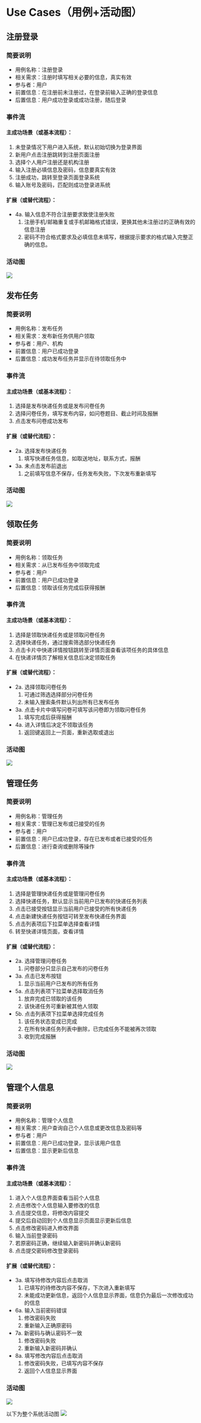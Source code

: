 ﻿# Use Cases（用例+活动图）

## 注册登录
### 简要说明
- 用例名称：注册登录
- 相关需求：注册时填写相关必要的信息，真实有效
- 参与者：用户
- 前置信息：在注册前未注册过，在登录前输入正确的登录信息
- 后置信息：用户成功登录或成功注册，随后登录

### 事件流
#### 主成功场景（或基本流程）：
1. 未登录情况下用户进入系统，默认初始切换为登录界面
2. 新用户点击注册跳转到注册页面注册
3. 选择个人用户注册还是机构注册
4. 输入注册必填信息及密码，信息要真实有效
5. 注册成功，跳转至登录页面登录系统
6. 输入账号及密码，匹配则成功登录进系统

#### 扩展（或替代流程）：
- 4a. 输入信息不符合注册要求致使注册失败
    1. 注册手机/邮箱重复或手机邮箱格式错误，更换其他未注册过的正确有效的信息注册
	2. 密码不符合格式要求及必填信息未填写，根据提示要求的格式输入完整正确的信息。

### 活动图
![](../images/6.2.1.PNG)

## 发布任务
### 简要说明
- 用例名称：发布任务
- 相关需求：发布新任务供用户领取
- 参与者：用户、机构
- 前置信息：用户已成功登录
- 后置信息：成功发布任务并显示在待领取任务中

### 事件流
#### 主成功场景（或基本流程）：
1. 选择是发布快递任务或是发布问卷任务
2. 选择问卷任务，填写发布内容，如问卷题目、截止时间及报酬
3. 点击发布问卷成功发布

#### 扩展（或替代流程）：
- 2a. 选择发布快递任务
    1. 填写快递任务信息，如取送地址，联系方式，报酬
- 3a. 未点击发布前退出
	1. 之前填写信息不保存，任务发布失败，下次发布重新填写
	
### 活动图
![](../images/6.2.2.PNG)

## 领取任务
### 简要说明
- 用例名称：领取任务
- 相关需求：从已发布任务中领取完成
- 参与者：用户
- 前置信息：用户已成功登录
- 后置信息：领取该任务完成后获得报酬

### 事件流
#### 主成功场景（或基本流程）：
1. 选择是领取快递任务或是领取问卷任务
2. 选择快递任务，通过搜索筛选部分快递任务
3. 点击卡片中快递详情按钮跳转至详情页面查看该项任务的具体信息
4. 在快递详情页了解相关信息后决定领取任务

#### 扩展（或替代流程）：
- 2a. 选择领取问卷任务
    1. 可通过筛选选择部分问卷任务
	2. 未输入搜索条件默认列出所有已发布任务
- 3a. 点击卡片中填写问卷可填写该问卷即为领取问卷任务
	1. 填写完成后获得报酬
- 4a. 进入详情后决定不领取该任务
	1. 返回键返回上一页面，重新选取或退出

### 活动图
![](../images/6.2.3.PNG)

## 管理任务
### 简要说明
- 用例名称：管理任务
- 相关需求：管理已发布或已接受的任务
- 参与者：用户
- 前置信息：用户已成功登录，存在已发布或者已接受的任务
- 后置信息：进行查询或删除等操作

### 事件流
#### 主成功场景（或基本流程）：
1. 选择是管理快递任务或是管理问卷任务
2. 选择快递任务，默认显示当前用户已发布的快递任务列表
3. 点击已接受按钮显示当前用户已接受的所有快递任务
4. 点击新建快递任务按钮可转至发布快递任务界面
5. 点击列表项后下拉菜单选择查看详情
6. 转至快递详情页面，查看详情

#### 扩展（或替代流程）：
- 2a. 选择管理问卷任务
    1. 问卷部分只显示自己发布的问卷任务
- 3a. 点击已发布按钮
	1. 显示当前用户已发布的所有任务
- 5a. 点击列表项下拉菜单选择取消任务
	1. 放弃完成已领取的该任务
	2. 该快递任务可重新被其他人领取
- 5b. 点击列表项下拉菜单选择完成任务
	1. 该任务状态变成已完成
	2. 在所有快递任务列表中删除，已完成任务不能被再次领取
	3. 收到完成报酬

### 活动图
![](../images/6.2.4.PNG)


## 管理个人信息
### 简要说明
- 用例名称：管理个人信息
- 相关需求：用户查询自己个人信息或更改信息及密码等
- 参与者：用户
- 前置信息：用户已成功登录，显示该用户信息
- 后置信息：显示更新后信息

### 事件流
#### 主成功场景（或基本流程）：
1. 进入个人信息界面查看当前个人信息
2. 点击修改个人信息输入要修改的信息
3. 点击提交信息，将修改内容提交
4. 提交后自动回到个人信息显示页面显示更新后信息
5. 点击修改密码进入修改界面
6. 输入当前登录密码
7. 若原密码正确，继续输入新密码并确认新密码
8. 点击提交密码修改登录密码

#### 扩展（或替代流程）：

- 3a. 填写待修改内容后点击取消
	1. 已填写的待修改内容不保存，下次进入重新填写
	2. 未能成功更新信息，返回个人信息显示界面，信息仍为最后一次修改成功的信息
- 6a. 输入当前密码错误
	1. 修改密码失败
	2. 重新输入正确原密码
- 7a. 新密码与确认密码不一致
	1. 修改密码失败
	2. 重新输入新密码并确认
- 8a. 填写修改内容后点击取消
	1. 修改密码失败，已填写内容不保存
	2. 返回个人信息显示界面

### 活动图
![](../images/6.2.5.PNG)

以下为整个系统活动图
![](../images/6.2.6.PNG)
